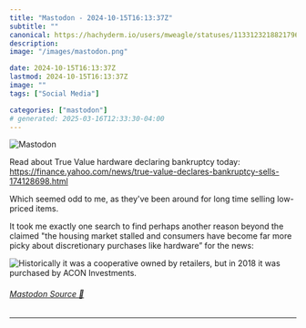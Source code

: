 ```yaml
---
title: "Mastodon - 2024-10-15T16:13:37Z"
subtitle: ""
canonical: https://hachyderm.io/users/mweagle/statuses/113312321882179642
description:
image: "/images/mastodon.png"

date: 2024-10-15T16:13:37Z
lastmod: 2024-10-15T16:13:37Z
image: ""
tags: ["Social Media"]

categories: ["mastodon"]
# generated: 2025-03-16T12:33:30-04:00
---
```

![Mastodon](/images/mastodon.png)

<p>Read about True Value hardware declaring bankruptcy today: <a href="https://finance.yahoo.com/news/true-value-declares-bankruptcy-sells-174128698.html" target="_blank" rel="nofollow noopener noreferrer" translate="no"><span class="invisible">https://</span><span class="ellipsis">finance.yahoo.com/news/true-va</span><span class="invisible">lue-declares-bankruptcy-sells-174128698.html</span></a> </p><p>Which seemed odd to me, as they&#39;ve been around for long time selling low-priced items.  </p><p>It took me exactly one search to find perhaps another reason beyond the claimed &quot;the housing market stalled and consumers have become far more picky about discretionary purchases like hardware” for the news:</p>

![Historically it was a cooperative owned by retailers, but in 2018 it was purchased by
ACON Investments. ](3e905cb32bf1a450.png)

###### [Mastodon Source 🐘](https://hachyderm.io/@mweagle/113312321882179642)

___
